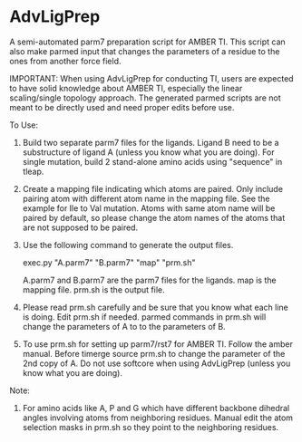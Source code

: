 # AdvLigPrep
A semi-automated parm7 preparation script for AMBER TI.
This script can also make parmed input that changes the parameters of a residue to the ones from another force field.

IMPORTANT: When using AdvLigPrep for conducting TI, users are expected to have solid knowledge about AMBER TI, especially the linear scaling/single topology approach.
      The generated parmed scripts are not meant to be directly used and need proper edits before use. 
     
To Use:
1. Build two separate parm7 files for the ligands. Ligand B need to be a substructure of ligand A (unless you know what you are doing). 
   For single mutation, build 2 stand-alone amino acids using "sequence" in tleap. 
2. Create a mapping file indicating which atoms are paired.
   Only include pairing atom with different atom name in the mapping file. See the example for Ile to Val mutation.
   Atoms with same atom name will be paired by default, so please change the atom names of the atoms that are not supposed to be paired.
3. Use the following command to generate the output files.

   exec.py "A.parm7" "B.parm7" "map" "prm.sh"
   
   A.parm7 and B.parm7 are the parm7 files for the ligands.
   map is the mapping file.
   prm.sh is the output file.
4. Please read prm.sh carefully and be sure that you know what each line is doing.
   Edit prm.sh if needed. 
   parmed commands in prm.sh will change the parameters of A to to the parameters of B. 
5. To use prm.sh for setting up parm7/rst7 for AMBER TI.
   Follow the amber manual. Before timerge source prm.sh to change the parameter of the 2nd copy of A.
   Do not use softcore when using AdvLigPrep (unless you know what you are doing). 

Note:
1. For amino acids like A, P and G which have different backbone dihedral angles involving atoms from neighboring residues. Manual edit the atom selection masks in prm.sh so they point to the neighboring residues.
